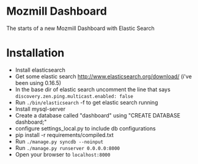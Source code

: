 Mozmill Dashboard
=======

The starts of a new Mozmill Dashboard with Elastic Search

Installation
=======
* Install elasticsearch
 * Get some elastic search http://www.elasticsearch.org/download/ (i've been using 0.16.5)
 * In the base dir of elastic search uncomment the line that says `discovery.zen.ping.multicast.enabled: false`
 * Run `./bin/elasticsearch` -f to get elastic search running
* Install mysql-server
 * Create a database called "dashboard" using "CREATE DATABASE dashboard;"
* configure settings_local.py to include db configurations
* pip install -r requirements/compiled.txt
* Run `./manage.py syncdb --noinput`
* Run `./manage.py runserver 0.0.0.0:8000`
* Open your browser to `localhost:8000`
